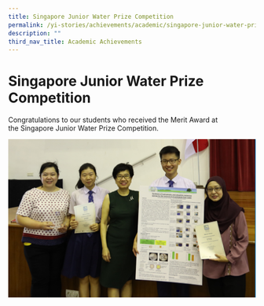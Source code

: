```yaml
---
title: Singapore Junior Water Prize Competition
permalink: /yi-stories/achievements/academic/singapore-junior-water-prize-competition/
description: ""
third_nav_title: Academic Achievements
---
```

# **Singapore Junior Water Prize Competition**

Congratulations to our students who received the Merit Award at the Singapore Junior Water Prize Competition.

![](/images/water.png)